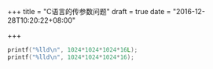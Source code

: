 +++
title = "C语言的传参数问题"
draft = true
date = "2016-12-28T10:20:22+08:00"

+++


```cpp
printf("%lld\n", 1024*1024*1024*16L);
printf("%lld\n", 1024*1024*1024*16);
```

